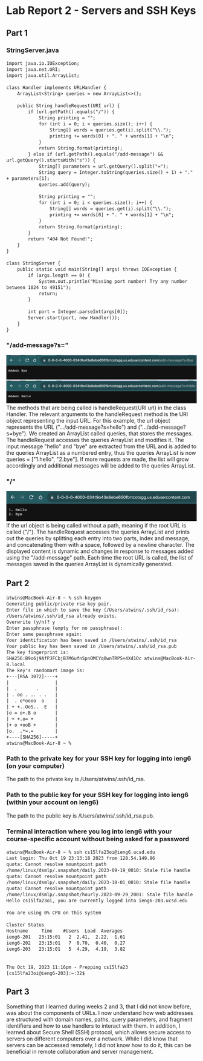 # Lab Report 2 - Servers and SSH Keys

## Part 1

### StringServer.java
```
import java.io.IOException;
import java.net.URI;
import java.util.ArrayList;

class Handler implements URLHandler {
    ArrayList<String> queries = new ArrayList<>();

    public String handleRequest(URI url) {
        if (url.getPath().equals("/")) {
            String printing = "";
            for (int i = 0; i < queries.size(); i++) {  
                String[] words = queries.get(i).split("\\.");  
                printing += words[0] + ". " + words[1] + "\n";
            }
            return String.format(printing);
        } else if (url.getPath().equals("/add-message") && url.getQuery().startsWith("s")) {
            String[] parameters = url.getQuery().split("=");
            String query = Integer.toString(queries.size() + 1) + "." + parameters[1];
            queries.add(query);

            String printing = "";
            for (int i = 0; i < queries.size(); i++) {  
                String[] words = queries.get(i).split("\\.");  
                printing += words[0] + ". " + words[1] + "\n";
            }
            return String.format(printing);
        }
        return "404 Not Found!";
    }
}

class StringServer {
    public static void main(String[] args) throws IOException {
        if (args.length == 0) {
            System.out.println("Missing port number! Try any number between 1024 to 49151");
            return;
        }

        int port = Integer.parseInt(args[0]);
        Server.start(port, new Handler());
    }
}

```

### "/add-message?s="
![](hello.png)
![](bye.png)
The methods that are being called is handleRequest(URI url) in the class Handler. The relevant arguments to the handleRequest method is the URI object representing the input URL. For this example, the url object represents the URL (".../add-message?s=hello") and (".../add-message?s=bye"). We created an ArrayList called queries, that stores the messages. The handleRequest accesses the queries ArrayList and modifies it. The input message "hello" and "bye" are extracted from the URL and is added to the queries ArrayList as a numbered entry, thus the queries ArrayList is now queries = ["1.hello", "2.bye"]. If more requests are made, the list will grow accordingly and additional messages will be added to the queries ArrayList.

### "/"
![](add-message.png)
If the url object is being called without a path, meaning if the root URL is called ("/"). The handleRequest accesses the queries ArrayList and prints out the queries by splitting each entry into two parts, index and message, and concatenating them with a space, followed by a newline character. The displayed content is dynamic and changes in response to messages added using the "/add-message" path. Each time the root URL is called, the list of messages saved in the queries ArrayList is dynamically generated.

## Part 2

```
atwins@MacBook-Air-8 ~ % ssh-keygen 
Generating public/private rsa key pair.
Enter file in which to save the key (/Users/atwins/.ssh/id_rsa): 
/Users/atwins/.ssh/id_rsa already exists.
Overwrite (y/n)? y
Enter passphrase (empty for no passphrase): 
Enter same passphrase again: 
Your identification has been saved in /Users/atwins/.ssh/id_rsa
Your public key has been saved in /Users/atwins/.ssh/id_rsa.pub
The key fingerprint is:
SHA256:B9o6j9AfPJFCbjB7M6ufnSpnOMCYq0wnTRPS+4Xd1Oc atwins@MacBook-Air-8.local
The key's randomart image is:
+---[RSA 3072]----+
|                 |
|  .       .      |
| . oo . .. . .   |
|  . o*oooo  o    |
| + +..OoS..  E   |
|o = o+.B o       |
| + +.o= +        |
|+ o +ooB +       |
|o.  .*=.=        |
+----[SHA256]-----+
atwins@MacBook-Air-8 ~ % 
```

### Path to the private key for your SSH key for logging into ieng6 (on your computer)
The path to the private key is /Users/atwins/.ssh/id_rsa.

### Path to the public key for your SSH key for logging into ieng6 (within your account on ieng6)
The path to the public key is /Users/atwins/.ssh/id_rsa.pub.

### Terminal interaction where you log into ieng6 with your course-specific account without being asked for a password
```
atwins@MacBook-Air-8 ~ % ssh cs15lfa23oi@ieng6.ucsd.edu                                                     
Last login: Thu Oct 19 23:13:18 2023 from 128.54.149.96
quota: Cannot resolve mountpoint path /home/linux/dsmlp/.snapshot/daily.2023-09-19_0010: Stale file handle
quota: Cannot resolve mountpoint path /home/linux/dsmlp/.snapshot/daily.2023-10-01_0010: Stale file handle
quota: Cannot resolve mountpoint path /home/linux/dsmlp/.snapshot/hourly.2023-09-29_2001: Stale file handle
Hello cs15lfa23oi, you are currently logged into ieng6-203.ucsd.edu

You are using 0% CPU on this system

Cluster Status 
Hostname     Time    #Users  Load  Averages  
ieng6-201   23:15:01   2  2.41,  2.22,  1.61
ieng6-202   23:15:01   7  0.70,  0.40,  0.27
ieng6-203   23:15:01   5  4.29,  4.19,  3.82

 
Thu Oct 19, 2023 11:16pm - Prepping cs15lfa23
[cs15lfa23oi@ieng6-203]:~:32$ 
```

## Part 3
Something that I learned during weeks 2 and 3, that I did not know before, was about the components of URLs. I now understand how web addresses are structured with domain names, paths, query parameters, and fragment identifiers and how to use handlers to interact with them. In addition, I learned about Secure Shell (SSH) protocol, which allows secure access to servers on different computers over a network. While I did know that servers can be accessed remotely, I did not know how to do it, this can be beneficial in remote collaboration and server management. 
